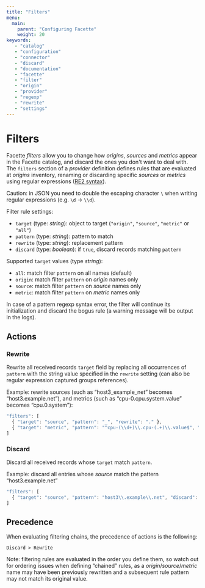 ```yaml
---
title: "Filters"
menu:
  main:
    parent: "Configuring Facette"
    weight: 20
keywords:
   - "catalog"
   - "configuration"
   - "connector"
   - "discard"
   - "documentation"
   - "facette"
   - "filter"
   - "origin"
   - "provider"
   - "regexp"
   - "rewrite"
   - "settings"
---
```


# Filters

Facette *filters* allow you to change how *origins*, *sources* and *metrics* appear in the Facette catalog, and
discard the ones you don't want to deal with. The `filters` section of a *provider* definition defines rules that are
evaluated at *origins* inventory, renaming or discarding specific *sources* or *metrics* using regular expressions
([RE2 syntax][0]).

<span class="fa fa-warning"></span> Caution: in JSON you need to double the escaping character `\` when writing regular
expressions (e.g. `\d`&nbsp;→&nbsp;`\\d`).

Filter rule settings:

 * `target` (type: _string_): object to target (`"origin"`, `"source"`, `"metric"` or `"all"`)
 * `pattern` (type: _string_): pattern to match
 * `rewrite` (type: _string_): replacement pattern
 * `discard` (type: *boolean*): if `true`, discard records matching `pattern`

Supported `target` values (type _string_):

 * `all`: match filter `pattern` on all names (default)
 * `origin`: match filter `pattern` on *origin* names only
 * `source`: match filter `pattern` on *source* names only
 * `metric`: match filter `pattern` on *metric* names only

<span class="fa fa-warning"></span> In case of a pattern regexp syntax error, the filter will
continue its initialization and discard the bogus rule (a warning message will be output in the logs).

## Actions

### Rewrite

Rewrite all received records `target` field by replacing all occurrences of `pattern` with the string value
specified in the `rewrite` setting (can also be regular expression captured groups references).

Example: rewrite sources (such as “host3_example_net” becomes “host3.example.net”), and metrics (such as
“cpu-0.cpu.system.value” becomes “cpu.0.system”):

```javascript
"filters": [
  { "target": "source", "pattern": "_", "rewrite": "." },
  { "target": "metric", "pattern": "^cpu-(\\d+)\\.cpu-(.+)\\.value$", "rewrite": "cpu.$1.$2" }
]
```

### Discard

Discard all received records whose `target` match `pattern`.

Example: discard all entries whose *source* match the pattern “host3.example.net”

```javascript
"filters": [
  { "target": "source", "pattern": "host3\\.example\\.net", "discard": true }
]
```

## Precedence

When evaluating filtering chains, the precedence of actions is the following:

```
Discard > Rewrite
```

<span class="fa fa-info-circle"></span> Note: filtering rules are evaluated in the order you define them, so watch out
for ordering issues when defining “chained” rules, as a *origin*/*source*/*metric* name may have been previously
rewritten and a subsequent rule pattern may not match its original value.


[0]: https://code.google.com/p/re2/wiki/Syntax
